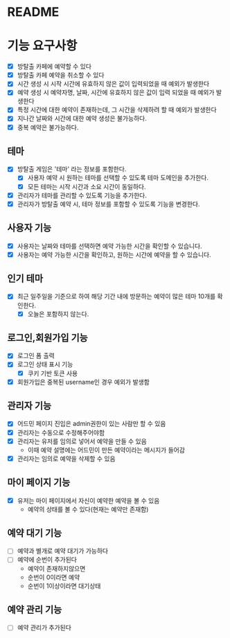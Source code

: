 # README

# 기능 요구사항

- [x] 방탈출 카페에 예약할 수 있다
- [x] 방탈출 카페 예약을 취소할 수 있다
- [x] 시간 생성 시 시작 시간에 유효하지 않은 값이 입력되었을 때 예외가 발생한다
- [x] 예약 생성 시 예약자명, 날짜, 시간에 유효하지 않은 값이 입력 되었을 때 예외가 발생한다
- [x] 특정 시간에 대한 예약이 존재하는데, 그 시간을 삭제하려 할 때 예외가 발생한다
- [x] 지나간 날짜와 시간에 대한 예약 생성은 불가능하다.
- [x] 중복 예약은 불가능하다.

## 테마

- [x] 방탈출 게임은 '테마' 라는 정보를 포함한다.
    - [x] 사용자 예약 시 원하는 테마를 선택할 수 있도록 테마 도메인을 추가한다.
    - [x] 모든 테마는 시작 시간과 소요 시간이 동일하다.
- [x] 관리자가 테마를 관리할 수 있도록 기능을 추가한다.
- [x] 관리자가 방탈출 예약 시, 테마 정보를 포함할 수 있도록 기능을 변경한다.

## 사용자 기능

- [x] 사용자는 날짜와 테마를 선택하면 예약 가능한 시간을 확인할 수 있습니다.
- [x] 사용자는 예약 가능한 시간을 확인하고, 원하는 시간에 예약을 할 수 있습니다.

## 인기 테마

- [x] 최근 일주일을 기준으로 하여 해당 기간 내에 방문하는 예약이 많은 테마 10개를 확인한다.
    - [x] 오늘은 포함하지 않는다.

## 로그인,회원가입 기능

- [x] 로그인 폼 출력
- [x] 로그인 상태 표시 기능
    - [x] 쿠키 기반 토큰 사용
- [x] 회원가입은 중복된 username인 경우 예외가 발생함

## 관리자 기능

- [x] 어드민 페이지 진입은 admin권한이 있는 사람만 할 수 있음
- [x] 관리자는 수동으로 수정해주어야함
- [x] 관리자는 유저를 임의로 넣어서 예약을 만들 수 있음
    - 이때 예약 설명에는 어드민이 만든 예약이라는 메시지가 들어감
- [x] 관리자는 임의로 예약을 삭제할 수 있음

## 마이 페이지 기능

- [x] 유저는 마이 페이지에서 자신이 예약한 예약을 볼 수 있음
    - 예약의 상태를 볼 수 있다(현재는 예약만 존재함)

## 예약 대기 기능

- [ ] 예약과 별개로 예약 대기가 가능하다
- [ ] 예약에 순번이 추가된다
    - 예약이 존재하지않으면
    - 순번이 0이라면 예약
    - 순번이 1이상이라면 대기상태

## 예약 관리 기능

- [ ] 예약 관리가 추가된다


